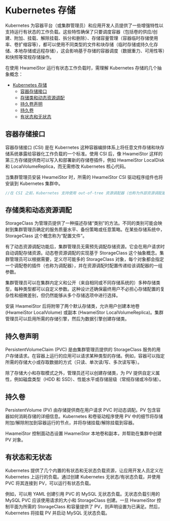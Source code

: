 # Kubernetes 存储

Kubernetes 为容器平台（或集群管理员）和应用开发人员提供了一些增强特性以支持运行有状态的工作负载。这些特性确保了只要调度容器（包括卷的供应/创建、附加、挂载、解除挂载、拆分和删除）、存储容量管理（容器临时存储使用率、卷扩缩容等），都可以使用不同类型的文件和块存储（临时存储或持久化存储、本地存储或远程存储），这会影响基于存储的容器调度（数据重力、可用性等）和快照等常规存储操作。

在使用 HwameiStor 运行有状态工作负载时，需理解 Kubernetes 存储的几个抽象概念：

- [Kubernetes 存储](#kubernetes-存储)
  - [容器存储接口](#容器存储接口)
  - [存储类和动态资源调配](#存储类和动态资源调配)
  - [持久卷声明](#持久卷声明)
  - [持久卷](#持久卷)
  - [有状态和无状态](#有状态和无状态)

## 容器存储接口

容器存储接口 (CSI) 是在 Kubernetes 这种容器编排体系上将任意文件存储和块存储系统暴露给容器化工作负载的一个标准。使用 CSI 后，像 HwameiStor 这样的第三方存储提供商可以写入和部署新的存储卷插件，例如 HwameiStor LocalDisk 和 LocalVolumeReplica，而无需修改 Kubernetes 核心代码。

当集群管理员安装 HwameiStor 时，所需的 HwameiStor CSI 驱动程序组件也将安装到 Kubernetes 集群中。

```csharp
//在 CSI 之前，Kubernetes 支持使用 out-of-tree 资源调配器（也称为外部资源调配器）添加新的存储提供商。Kubernetes 树状卷 (in-tree) 早于外部资源调配器。而 Kubernetes 社区也在努力使用基于 CSI 的卷来替代树状卷。)
```

## 存储类和动态资源调配

StorageClass 为管理员提供了一种描述存储“类别”的方法。不同的类别可能会映射到集群管理员确定的服务质量水平、备份策略或任意策略。在某些存储系统中，StorageClass 这个概念称为“配置文件”。

有了动态资源调配功能后，集群管理员无需预先调配存储资源。它会在用户请求时自动调配存储资源。动态卷资源调配的实现基于 StorageClass 这个抽象概念。集群管理员可以根据需要，定义尽可能多的 StorageClass 对象，每个对象都会指定一个调配卷的插件（也称为调配器），并在资源调配时配置传递给该调配器的一组参数。

集群管理员可以在集群内定义和公开（来自相同或不同存储系统的）多种存储类型，每种类型都可以自定义参数。这种设计还确保最终用户不必担心存储配置的复杂性和细微差别，但仍然能够从多个存储选项中进行选择。

安装 HwameiStor 后将附带了两个默认存储类，允许用户创建本地卷 (HwameiStor LocalVolume) 或副本 (HwameiStor LocalVolumeReplica)。集群管理员可以启用所需的存储引擎，然后为数据引擎创建存储类。

## 持久卷声明

PersistentVolumeClaim (PVC) 是由集群管理员提供的 StorageClass 服务的用户存储请求。在容器上运行的应用可以请求某种类型的存储。例如，容器可以指定所需的存储大小或存取数据的方式（只读、单次读/写、多次读写等）。

除了存储大小和存取模式之外，管理员还可以创建存储类，为 PV 提供自定义属性，例如磁盘类型（HDD 和 SSD）、性能水平或存储层级（常规存储或冷存储）。

## 持久卷

PersistentVolume (PV) 由存储提供商在用户请求 PVC 时动态调配。PV 包含容器如何消耗存储的详细信息。Kubernetes 和卷驱动程序使用 PV 中的细节将存储附加/解除附加到容器运行的节点，并将存储挂载/解除挂载到容器。

HwameiStor 控制面动态设置 HwameiStor 本地卷和副本，并帮助在集群中创建 PV 对象。

## 有状态和无状态

Kubernetes 提供了几个内置的有状态和无状态负载资源，让应用开发人员定义在 Kubernetes 上运行的负载。通过创建 Kubernetes 无状态/有状态负载，并使用 PVC 将其连接到 PV，可以运行有状态负载。

例如，可以用 YAML 创建引用 PVC 的 MySQL 无状态负载。无状态负载引用的 MySQL PVC 应该使用请求的大小和 StorageClass 创建。一旦 HwameiStor 控制平面为所需的 StorageClass 和容量提供了 PV，则声明设置为已满足。然后，Kubernetes 将挂载 PV 并启动 MySQL 无状态负载。
